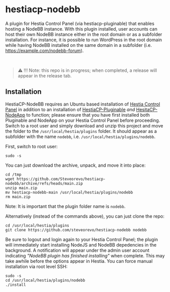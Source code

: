 # hestiacp-nodebb
A plugin for Hestia Control Panel (via hestiacp-pluginable) that enables hosting a NodeBB instance.
With this plugin installed, user accounts can host their own NodeBB instance either in the root domain
or as a subfolder installation. For instance, it is possible to run WordPress in the root domain while
having NodeBB installed on the same domain in a subfolder (i.e. https://example.com/nodebb-forum).

&nbsp;
> :warning: !!! Note: this repo is in progress; when completed, a release will appear in the release tab.

## Installation
HestiaCP-NodeBB requires an Ubuntu based installation of [Hestia Control Panel](https://hestiacp.com) in addition to an installation of [HestiaCP-Pluginable](https://github.com/steveorevo/hestiacp-pluginable) *and* [HesitaCP-NodeApp](https://github.com/steveorevo/hestiacp-nodeapp) to function; please ensure that you have first installed both Pluginable and NodeApp on your Hestia Control Panel before proceeding. Switch to a root user and simply download and unzip this project and move the folder to the `/usr/local/hestia/plugins` folder. It should appear as a subfolder with the name `nodebb`, i.e. `/usr/local/hestia/plugins/nodebb`.

First, switch to root user:
```
sudo -s
```

You can just download the archive, unpack, and move it into place:

```
cd /tmp
wget https://github.com/Steveorevo/hestiacp-nodebb/archive/refs/heads/main.zip
unzip main.zip
mv hestiacp-nodebb-main /usr/local/hestia/plugins/nodebb
rm main.zip
```

Note: It is important that the plugin folder name is `nodebb`.

Alternatively (instead of the commands above), you can just clone the repo:

```
cd /usr/local/hestia/plugins
git clone https://github.com/steveorevo/hestiacp-nodebb nodebb
```

Be sure to logout and login again to your Hestia Control Panel; the plugin will immediately start installing NodeJS and NodeBB depedencies in the background. A notification will appear under the admin user account indicating *"NodeBB plugin has finished installing"* when complete. This may take awhile before the options appear in Hestia. You can force manual installation via root level SSH:

```
sudo -s
cd /usr/local/hestia/plugins/nodebb
./install
```
